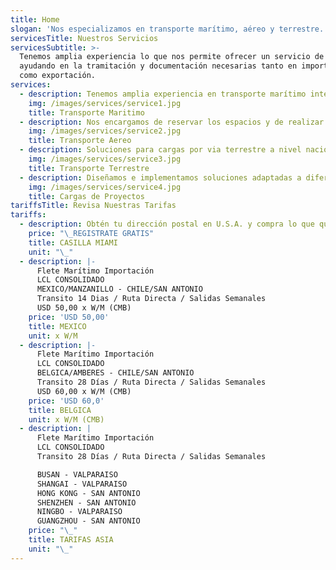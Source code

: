 ```yaml
---
title: Home
slogan: 'Nos especializamos en transporte marítimo, aéreo y terrestre.'
servicesTitle: Nuestros Servicios
servicesSubtitle: >-
  Tenemos amplia experiencia lo que nos permite ofrecer un servicio de calidad,
  ayudando en la tramitación y documentación necesarias tanto en importación
  como exportación.
services:
  - description: Tenemos amplia experiencia en transporte marítimo internacional de cargas.
    img: /images/services/service1.jpg
    title: Transporte Maritimo
  - description: Nos encargamos de reservar los espacios y de realizar la documentacion.
    img: /images/services/service2.jpg
    title: Transporte Aereo
  - description: Soluciones para cargas por via terrestre a nivel nacional e internacional.
    img: /images/services/service3.jpg
    title: Transporte Terrestre
  - description: Diseñamos e implementamos soluciones adaptadas a diferentes industrias.
    img: /images/services/service4.jpg
    title: Cargas de Proyectos
tariffsTitle: Revisa Nuestras Tarifas
tariffs:
  - description: Obtén tu dirección postal en U.S.A. y compra lo que quieras.
    price: "\_REGISTRATE GRATIS"
    title: CASILLA MIAMI
    unit: "\_"
  - description: |-
      Flete Marítimo Importación
      LCL CONSOLIDADO
      MEXICO/MANZANILLO - CHILE/SAN ANTONIO
      Transito 14 Dias / Ruta Directa / Salidas Semanales
      USD 50,00 x W/M (CMB)
    price: 'USD 50,00'
    title: MEXICO
    unit: x W/M
  - description: |-
      Flete Marítimo Importación
      LCL CONSOLIDADO
      BELGICA/AMBERES - CHILE/SAN ANTONIO
      Transito 28 Días / Ruta Directa / Salidas Semanales
      USD 60,00 x W/M (CMB)
    price: 'USD 60,0'
    title: BELGICA
    unit: x W/M (CMB)
  - description: |
      Flete Marítimo Importación 
      LCL CONSOLIDADO
      Transito 28 Días / Ruta Directa / Salidas Semanales

      BUSAN - VALPARAISO
      SHANGAI - VALPARAISO
      HONG KONG - SAN ANTONIO
      SHENZHEN - SAN ANTONIO
      NINGBO - VALPARAISO
      GUANGZHOU - SAN ANTONIO
    price: "\_"
    title: TARIFAS ASIA
    unit: "\_"
---
```



